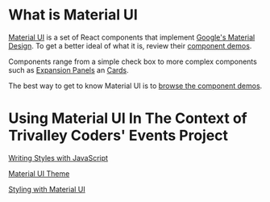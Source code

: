# What is Material UI

[Material UI](https://material-ui.com) is a set of React components that implement [Google's Material Design](https://material.io/). To get a better ideal of what it is, review their [component demos](https://material-ui.com/demos/app-bar/).

Components range from a simple check box to more complex components such as [Expansion Panels](https://material-ui.com/demos/expansion-panels/) an [Cards](https://material-ui.com/demos/cards/).

The best way to get to know Material UI is to [browse the component demos](https://material-ui.com/demos/app-bar/).

# Using Material UI In The Context of Trivalley Coders' Events Project

[Writing Styles with JavaScript](https://github.com/trivalleycoders-org/material-ui-theme-ex/blob/master/md/jss.md)

[Material UI Theme](https://github.com/trivalleycoders-org/material-ui-theme-ex/blob/master/md/mui-theme.md)

[Styling with Material UI](https://github.com/trivalleycoders-org/material-ui-theme-ex/blob/master/md/mui-styling.md)


